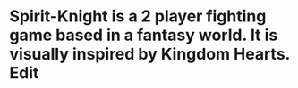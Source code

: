 # Spirit-Knight is a 2 player fighting game based in a fantasy world. It is visually inspired by Kingdom Hearts. Edit
